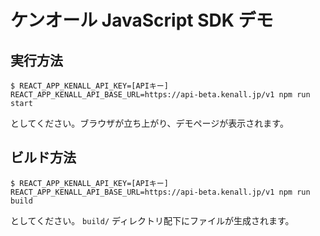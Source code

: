 # ケンオール JavaScript SDK デモ

## 実行方法

```
$ REACT_APP_KENALL_API_KEY=[APIキー] REACT_APP_KENALL_API_BASE_URL=https://api-beta.kenall.jp/v1 npm run start
```

としてください。ブラウザが立ち上がり、デモページが表示されます。

## ビルド方法

```
$ REACT_APP_KENALL_API_KEY=[APIキー] REACT_APP_KENALL_API_BASE_URL=https://api-beta.kenall.jp/v1 npm run build
```

としてください。 `build/` ディレクトリ配下にファイルが生成されます。
